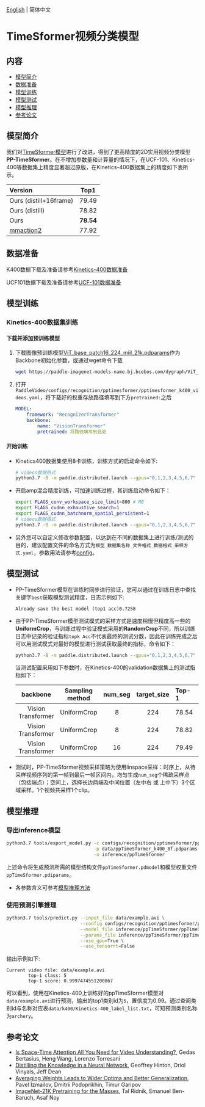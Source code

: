 [English](../../../en/model_zoo/recognition/pp-timesformer.md) | 简体中文

# TimeSformer视频分类模型

## 内容

- [模型简介](#模型简介)
- [数据准备](#数据准备)
- [模型训练](#模型训练)
- [模型测试](#模型测试)
- [模型推理](#模型推理)
- [参考论文](#参考论文)


## 模型简介

我们对[TimeSformer模型](./timesformer.md)进行了改进，得到了更高精度的2D实用视频分类模型**PP-TimeSformer**。在不增加参数量和计算量的情况下，在UCF-101、Kinetics-400等数据集上精度显著超过原版，在Kinetics-400数据集上的精度如下表所示。

| Version | Top1 |
| :------ | :----: |
| Ours (distill+16frame) | 79.49 |
| Ours (distill)  | 78.82 |
| Ours | **78.54** |
| [mmaction2](https://github.com/open-mmlab/mmaction2/tree/master/configs/recognition/timesformer#kinetics-400) | 77.92 |


## 数据准备

K400数据下载及准备请参考[Kinetics-400数据准备](../../dataset/k400.md)

UCF101数据下载及准备请参考[UCF-101数据准备](../../dataset/ucf101.md)


## 模型训练

### Kinetics-400数据集训练

#### 下载并添加预训练模型

1. 下载图像预训练模型[ViT_base_patch16_224_miil_21k.pdparams](https://paddle-imagenet-models-name.bj.bcebos.com/dygraph/ViT_base_patch16_224_pretrained.pdparams)作为Backbone初始化参数，或通过wget命令下载

   ```bash
   wget https://paddle-imagenet-models-name.bj.bcebos.com/dygraph/ViT_base_patch16_224_pretrained.pdparams
   ```

2. 打开`PaddleVideo/configs/recognition/pptimesformer/pptimesformer_k400_videos.yaml`，将下载好的权重存放路径填写到下方`pretrained:`之后

    ```yaml
    MODEL:
        framework: "RecognizerTransformer"
        backbone:
            name: "VisionTransformer"
            pretrained: 将路径填写到此处
    ```

#### 开始训练

- Kinetics400数据集使用8卡训练，训练方式的启动命令如下:

    ```bash
    # videos数据格式
    python3.7 -B -m paddle.distributed.launch --gpus="0,1,2,3,4,5,6,7"  --log_dir=log_pptimesformer  main.py  --validate -c configs/recognition/pptimesformer/pptimesformer_k400_videos.yaml
    ```

- 开启amp混合精度训练，可加速训练过程，其训练启动命令如下：

    ```bash
    export FLAGS_conv_workspace_size_limit=800 # MB
    export FLAGS_cudnn_exhaustive_search=1
    export FLAGS_cudnn_batchnorm_spatial_persistent=1
    # videos数据格式
    python3.7 -B -m paddle.distributed.launch --gpus="0,1,2,3,4,5,6,7"  --log_dir=log_pptimesformer  main.py --amp --validate -c configs/recognition/pptimesformer/pptimesformer_k400_videos.yaml
    ```

- 另外您可以自定义修改参数配置，以达到在不同的数据集上进行训练/测试的目的，建议配置文件的命名方式为`模型_数据集名称_文件格式_数据格式_采样方式.yaml`，参数用法请参考[config](../../tutorials/config.md)。


## 模型测试

- PP-TimeSformer模型在训练时同步进行验证，您可以通过在训练日志中查找关键字`best`获取模型测试精度，日志示例如下:

  ```
  Already save the best model (top1 acc)0.7258
  ```

- 由于PP-TimeSformer模型测试模式的采样方式是速度稍慢但精度高一些的**UniformCrop**，与训练过程中验证模式采用的**RandomCrop**不同，所以训练日志中记录的验证指标`topk Acc`不代表最终的测试分数，因此在训练完成之后可以用测试模式对最好的模型进行测试获取最终的指标，命令如下：

  ```bash
  python3.7 -B -m paddle.distributed.launch --gpus="0,1,2,3,4,5,6,7"  --log_dir=log_pptimesformer  main.py  --test -c configs/recognition/pptimesformer/pptimesformer_k400_videos.yaml -w "output/ppTimeSformer/ppTimeSformer_best.pdparams"
  ```


  当测试配置采用如下参数时，在Kinetics-400的validation数据集上的测试指标如下：

   | backbone           | Sampling method | num_seg | target_size | Top-1 | checkpoints |
   | :----------------: | :-------------: | :-----: | :---------: | :---- | :----------------------------------------------------------: |
   | Vision Transformer |   UniformCrop   |   8    |     224     | 78.54 | [ppTimeSformer_k400_8f.pdparams](https://videotag.bj.bcebos.com/PaddleVideo-release2.2/ppTimeSformer_k400_8f.pdparams) |
   | Vision Transformer | UniformCrop | 8 | 224 | 78.82 | [ppTimeSformer_k400_8f_distill.pdparams](https://videotag.bj.bcebos.com/PaddleVideo-release2.2/ppTimeSformer_k400_8f_distill.pdparams) |
   | Vision Transformer | UniformCrop | 16 | 224 | 79.49 | [ppTimeSformer_k400_16f_distill_16f.pdparams](https://videotag.bj.bcebos.com/PaddleVideo-release2.2/ppTimeSformer_k400_16f_distill_16f.pdparams) |


- 测试时，PP-TimeSformer视频采样策略为使用linspace采样：时序上，从待采样视频序列的第一帧到最后一帧区间内，均匀生成`num_seg`个稀疏采样点（包括端点）；空间上，选择长边两端及中间位置（左中右 或 上中下）3个区域采样。1个视频共采样1个clip。

## 模型推理

### 导出inference模型

```bash
python3.7 tools/export_model.py -c configs/recognition/pptimesformer/pptimesformer_k400_videos.yaml \
                                -p data/ppTimeSformer_k400_8f.pdparams \
                                -o inference/ppTimeSformer
```

上述命令将生成预测所需的模型结构文件`ppTimeSformer.pdmodel`和模型权重文件`ppTimeSformer.pdiparams`。

- 各参数含义可参考[模型推理方法](../../start.md#2-模型推理)

### 使用预测引擎推理

```bash
python3.7 tools/predict.py --input_file data/example.avi \
                           --config configs/recognition/pptimesformer/pptimesformer_k400_videos.yaml \
                           --model_file inference/ppTimeSformer/ppTimeSformer.pdmodel \
                           --params_file inference/ppTimeSformer/ppTimeSformer.pdiparams \
                           --use_gpu=True \
                           --use_tensorrt=False
```

输出示例如下:

```
Current video file: data/example.avi
        top-1 class: 5
        top-1 score: 0.9997474551200867
```

可以看到，使用在Kinetics-400上训练好的ppTimeSformer模型对`data/example.avi`进行预测，输出的top1类别id为`5`，置信度为0.99。通过查阅类别id与名称对应表`data/k400/Kinetics-400_label_list.txt`，可知预测类别名称为`archery`。

## 参考论文

- [Is Space-Time Attention All You Need for Video Understanding?](https://arxiv.org/pdf/2102.05095.pdf), Gedas Bertasius, Heng Wang, Lorenzo Torresani
- [Distilling the Knowledge in a Neural Network](https://arxiv.org/abs/1503.02531), Geoffrey Hinton, Oriol Vinyals, Jeff Dean
- [Averaging Weights Leads to Wider Optima and Better Generalization](https://arxiv.org/abs/1803.05407v3), Pavel Izmailov, Dmitrii Podoprikhin, Timur Garipov
- [ImageNet-21K Pretraining for the Masses](https://arxiv.org/pdf/2104.10972v4.pdf), Tal Ridnik, Emanuel Ben-Baruch, Asaf Noy
